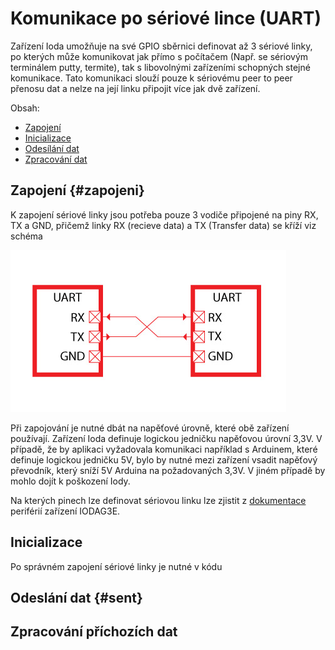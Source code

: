 # Komunikace po sériové lince \(UART\)

Zařízení Ioda umožňuje na své GPIO sběrnici definovat až 3 sériové linky, po kterých může komunikovat jak přímo s počítačem \(Např. se sériovým terminálem putty, termite\), tak s libovolnými zařízeními schopných stejné komunikace. Tato komunikaci slouží pouze k sériovému peer to peer přenosu dat a nelze na její linku připojit více jak dvě zařízení.

Obsah:

* [Zapojení](#zapojeni)
* [Inicializace](#inicializace)
* [Odesílání dat](#sent)
* [Zpracování dat](#zpracování-příchozích-dat)

## Zapojení {#zapojeni}

K zapojení sériové linky jsou potřeba pouze 3 vodiče připojené na piny RX, TX a GND, přičemž linky RX \(recieve data\) a TX \(Transfer data\) se kříží viz schéma

![](/images/hardware/uart_bus.jpg)

Při zapojování je nutné dbát na napěťové úrovně, které obě zařízení používají. Zařízení Ioda definuje logickou jedničku napěťovou úrovní 3,3V. V případě, že by aplikaci vyžadovala komunikaci například s Arduinem, které definuje logickou jedničku 5V, bylo by nutné mezi zařízení vsadit napěťový převodník, který sníží 5V Arduina na požadovaných 3,3V. V jiném případě by mohlo dojít k poškození Iody.

Na kterých pinech lze definovat sériovou linku lze zjistit z [dokumentace](//articles/hardware/ioda/datasheet/iodag3e/rozhrani-a-periferie.md) periférií zařízení IODAG3E.

## Inicializace

Po správném zapojení sériové linky je nutné v kódu

## Odeslání dat {#sent}

## Zpracování příchozích dat



